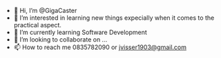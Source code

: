 - 👋 Hi, I’m @GigaCaster
- 👀 I’m interested in learning new things expecially when it comes to the practical aspect.
- 🌱 I’m currently learning Software Development
- 💞️ I’m looking to collaborate on ...
- 📫 How to reach me 0835782090 or jvisser1903@gmail.com

<!---
GigaCaster/GigaCaster is a ✨ special ✨ repository because its `README.md` (this file) appears on your GitHub profile.
You can click the Preview link to take a look at your changes.
--->

